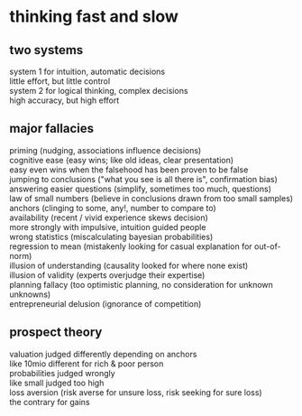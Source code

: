# thinking fast and slow

## two systems

system 1 for intuition, automatic decisions  
little effort, but little control  
system 2 for logical thinking, complex decisions  
high accuracy, but high effort  

## major fallacies

priming (nudging, associations influence decisions)  
cognitive ease (easy wins; like old ideas, clear presentation)  
easy even wins when the falsehood has been proven to be false  
jumping to conclusions ("what you see is all there is", confirmation bias)  
answering easier questions (simplify, sometimes too much, questions)  
law of small numbers (believe in conclusions drawn from too small samples)  
anchors (clinging to some, any!, number to compare to)  
availability (recent / vivid experience skews decision)  
more strongly with impulsive, intuition guided people  
wrong statistics (miscalculating bayesian probabilities)  
regression to mean (mistakenly looking for casual explanation for out-of-norm)  
illusion of understanding (causality looked for where none exist)  
illusion of validity (experts overjudge their expertise)  
planning fallacy (too optimistic planning, no consideration for unknown unknowns)  
entrepreneurial delusion (ignorance of competition)  

## prospect theory

valuation judged differently depending on anchors  
like 10mio different for rich & poor person  
probabilities judged wrongly  
like small judged too high  
loss aversion (risk averse for unsure loss, risk seeking for sure loss)  
the contrary for gains  

